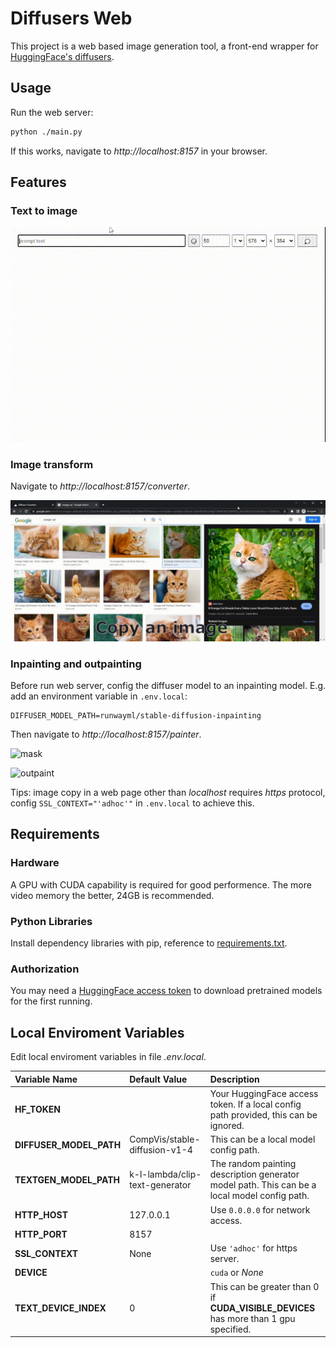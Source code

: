 # Diffusers Web

This project is a web based image generation tool, a front-end wrapper for [HuggingFace's diffusers](https://github.com/huggingface/diffusers).

## Usage

Run the web server:

```.bash
python ./main.py
```

If this works, navigate to *http://localhost:8157* in your browser.

## Features

### Text to image

![text2image](./doc/text2image.gif)

### Image transform

Navigate to *http://localhost:8157/converter*.

![transform](./doc/transform.gif)

### Inpainting and outpainting

Before run web server, config the diffuser model to an inpainting model. E.g. add an environment variable in `.env.local`:

```
DIFFUSER_MODEL_PATH=runwayml/stable-diffusion-inpainting
```

Then navigate to *http://localhost:8157/painter*.

![mask](./doc/mask.gif)

![outpaint](./doc/outpaint.gif)

Tips: image copy in a web page other than *localhost* requires *https* protocol, config `SSL_CONTEXT="'adhoc'"` in `.env.local` to achieve this.

## Requirements

### Hardware

A GPU with CUDA capability is required for good performence. The more video memory the better, 24GB is recommended.

### Python Libraries

Install dependency libraries with pip, reference to [requirements.txt](./requirements.txt).

### Authorization

You may need a [HuggingFace access token](https://huggingface.co/settings/tokens) to download pretrained models for the first running.

## Local Enviroment Variables

Edit local enviroment variables in file *.env.local*.

Variable Name						| Default Value						| Description
:--									| :--								| :--
**HF_TOKEN**						|									| Your HuggingFace access token. If a local config path provided, this can be ignored.
**DIFFUSER_MODEL_PATH**				| CompVis/stable-diffusion-v1-4		| This can be a local model config path.
**TEXTGEN_MODEL_PATH**				| k-l-lambda/clip-text-generator	| The random painting description generator model path. This can be a local model config path.
**HTTP_HOST**						| 127.0.0.1							| Use `0.0.0.0` for network access.
**HTTP_PORT**						| 8157								|
**SSL_CONTEXT**						| None								| Use `'adhoc'` for https server.
**DEVICE**							|									| `cuda` or *None*
**TEXT_DEVICE_INDEX**				| 0									| This can be greater than 0 if **CUDA_VISIBLE_DEVICES** has more than 1 gpu specified.
